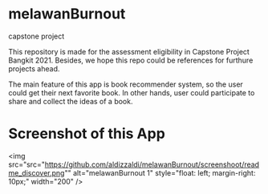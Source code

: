 # melawanBurnout
capstone project

This repository is made for the assessment eligibility in Capstone Project Bangkit 2021. Besides, we hope this repo could be references for furthure projects ahead.

The main feature of this app is book recommender system, so the user could get their next favorite book. In other hands, user could participate to share and collect the ideas of a book.

# Screenshot of this App

<img src="src="https://github.com/aldizzaldi/melawanBurnout/screenshoot/readme_discover.png""
     alt="melawanBurnout 1"
     style="float: left; margin-right: 10px;"
     width="200" />
